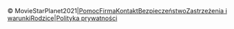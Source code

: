 
<style>
body {
  background-image: url('https://i.imgur.com/U3bmh0T.png');
  background-repeat: no-repeat;
  background-attachment: fixed; 
  background-size: 100% 100%;
}
</style>
<div id="footerMenu" class="menu-container">
        <!-- Items will be dynamically created, dependent on country -->
      <span id="copyright">© MovieStarPlanet2021</span><span id="separator">|</span><a target="_blank" id="localize_help_link" href="https://moviestarplanet.zendesk.com/hc/pl/articles/360008432360">Pomoc</a><a target="_blank" id="localize_corporate_link" href="https://corporate.moviestarplanet.com">Firma</a><a target="_blank" id="localize_contact_link" href="https://moviestarplanet.zendesk.com/hc/pl/">Kontakt</a><a target="_blank" id="localize_safety_link" href="https://moviestarplanet.zendesk.com/hc/pl/articles/115000385689">Bezpieczeństwo</a><a target="_blank" id="localize_terms_link" href="https://moviestarplanet.zendesk.com/hc/pl/articles/213892145">Zastrzeżenia i warunki</a><a target="_blank" id="localize_parents_link" href="https://moviestarplanet.zendesk.com/hc/pl/articles/214480005">Rodzice</a><span id="separator">|</span><a target="_blank" id="localize_privacy_link" href="https://moviestarplanet.zendesk.com/hc/pl/articles/213208965">Polityka prywatności</a></div>
